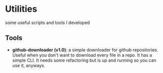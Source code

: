 # Utilities

some useful scripts and tools I developed

## Tools

* **github-downloader (v1.0)**: a simple downloader for github repositories. Useful when you don't want to download every file in a repo. It has a simple CLI.
It needs some refactoring but is up and running so you can use it, anyways.

